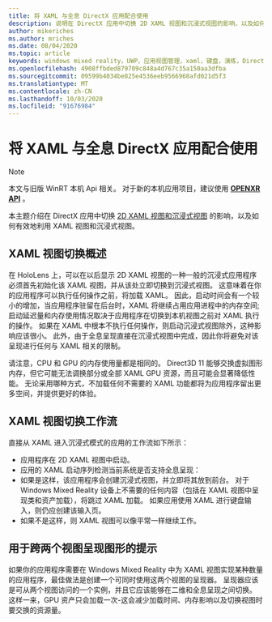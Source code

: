 ```yaml
---
title: 将 XAML 与全息 DirectX 应用配合使用
description: 说明在 DirectX 应用中切换 2D XAML 视图和沉浸式视图的影响，以及如何有效地利用 XAML 视图和沉浸式视图。
author: mikeriches
ms.author: mriches
ms.date: 08/04/2020
ms.topic: article
keywords: windows mixed reality，UWP，应用视图管理，xaml，键盘，演练，DirectX
ms.openlocfilehash: 4908ffbded879709c848a4d767c35a150aa3dfba
ms.sourcegitcommit: 09599b4034be825e4536eeb9566968afd021d5f3
ms.translationtype: MT
ms.contentlocale: zh-CN
ms.lasthandoff: 10/03/2020
ms.locfileid: "91676984"
---
```

# <a name="using-xaml-with-holographic-directx-apps"></a>将 XAML 与全息 DirectX 应用配合使用

> [!NOTE]
> 本文与旧版 WinRT 本机 Api 相关。  对于新的本机应用项目，建议使用 **[OPENXR API](../native/openxr-getting-started.md)** 。

本主题介绍在 DirectX 应用中切换 [2D XAML 视图和沉浸式视图](../../design/app-views.md) 的影响，以及如何有效地利用 XAML 视图和沉浸式视图。

## <a name="xaml-view-switching-overview"></a>XAML 视图切换概述

在 HoloLens 上，可以在以后显示 2D XAML 视图的一种一般的沉浸式应用程序必须首先初始化该 XAML 视图，并从该处立即切换到沉浸式视图。 这意味着在你的应用程序可以执行任何操作之前，将加载 XAML。 因此，启动时间会有一个较小的增加，当应用程序驻留在后台时，XAML 将继续占用应用进程中的内存空间;启动延迟量和内存使用情况取决于应用程序在切换到本机视图之前对 XAML 执行的操作。 如果在 XAML 中根本不执行任何操作，则启动沉浸式视图除外，这种影响应该很小。 此外，由于全息呈现直接在沉浸式视图中完成，因此你将避免对该呈现进行任何与 XAML 相关的限制。

请注意，CPU 和 GPU 的内存使用量都是相同的。 Direct3D 11 能够交换虚拟图形内存，但它可能无法调换部分或全部 XAML GPU 资源，而且可能会显著降低性能。 无论采用哪种方式，不加载任何不需要的 XAML 功能都将为应用程序留出更多空间，并提供更好的体验。

## <a name="xaml-view-switching-workflow"></a>XAML 视图切换工作流

直接从 XAML 进入沉浸式模式的应用的工作流如下所示：
* 应用程序在 2D XAML 视图中启动。
* 应用的 XAML 启动序列检测当前系统是否支持全息呈现：
* 如果是这样，该应用程序会创建沉浸式视图，并立即将其放到前台。 对于 Windows Mixed Reality 设备上不需要的任何内容（包括在 XAML 视图中呈现类和资产加载），将跳过 XAML 加载。 如果应用使用 XAML 进行键盘输入，则仍应创建该输入页。
* 如果不是这样，则 XAML 视图可以像平常一样继续工作。

## <a name="tip-for-rendering-graphics-across-both-views"></a>用于跨两个视图呈现图形的提示

如果你的应用程序需要在 Windows Mixed Reality 中为 XAML 视图实现某种数量的应用程序，最佳做法是创建一个可同时使用这两个视图的呈现器。 呈现器应该是可从两个视图访问的一个实例，并且它应该能够在二维和全息呈现之间切换。 这样一来，GPU 资产只会加载一次-这会减少加载时间、内存影响以及切换视图时要交换的资源量。
